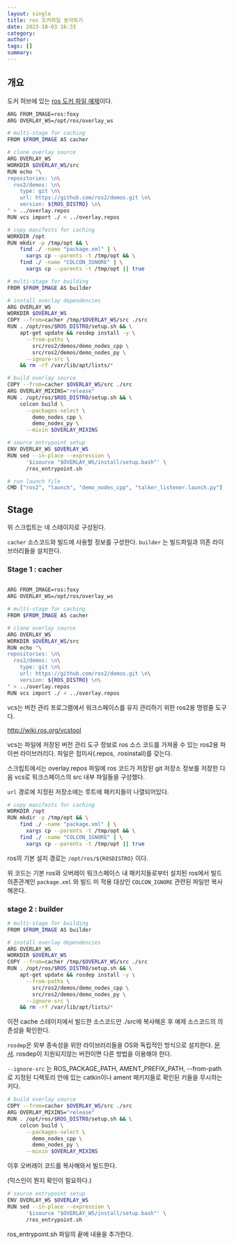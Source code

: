 ```yaml
---
layout: single
title: ros 도커파일 분석하기
date: 2023-10-03 16:33
category:
author:
tags: []
summary:
---
```


## 개요

도커 허브에 있는 [ros 도커 파일 예제](https://hub.docker.com/_/ros/)이다.

```bash
ARG FROM_IMAGE=ros:foxy
ARG OVERLAY_WS=/opt/ros/overlay_ws

# multi-stage for caching
FROM $FROM_IMAGE AS cacher

# clone overlay source
ARG OVERLAY_WS
WORKDIR $OVERLAY_WS/src
RUN echo "\
repositories: \n\
  ros2/demos: \n\
    type: git \n\
    url: https://github.com/ros2/demos.git \n\
    version: ${ROS_DISTRO} \n\
" > ../overlay.repos
RUN vcs import ./ < ../overlay.repos

# copy manifests for caching
WORKDIR /opt
RUN mkdir -p /tmp/opt && \
    find ./ -name "package.xml" | \
      xargs cp --parents -t /tmp/opt && \
    find ./ -name "COLCON_IGNORE" | \
      xargs cp --parents -t /tmp/opt || true

# multi-stage for building
FROM $FROM_IMAGE AS builder

# install overlay dependencies
ARG OVERLAY_WS
WORKDIR $OVERLAY_WS
COPY --from=cacher /tmp/$OVERLAY_WS/src ./src
RUN . /opt/ros/$ROS_DISTRO/setup.sh && \
    apt-get update && rosdep install -y \
      --from-paths \
        src/ros2/demos/demo_nodes_cpp \
        src/ros2/demos/demo_nodes_py \
      --ignore-src \
    && rm -rf /var/lib/apt/lists/*

# build overlay source
COPY --from=cacher $OVERLAY_WS/src ./src
ARG OVERLAY_MIXINS="release"
RUN . /opt/ros/$ROS_DISTRO/setup.sh && \
    colcon build \
      --packages-select \
        demo_nodes_cpp \
        demo_nodes_py \
      --mixin $OVERLAY_MIXINS

# source entrypoint setup
ENV OVERLAY_WS $OVERLAY_WS
RUN sed --in-place --expression \
      '$isource "$OVERLAY_WS/install/setup.bash"' \
      /ros_entrypoint.sh

# run launch file
CMD ["ros2", "launch", "demo_nodes_cpp", "talker_listener.launch.py"]
```

## Stage

위 스크립트는 네 스테이지로 구성된다.

`cacher` 소스코드와 빌드에 사용할 정보를 구성한다.
`builder` 는 빌드파일과 의존 라이브러리들을 설치한다.

### Stage 1 : cacher

```bash

ARG FROM_IMAGE=ros:foxy
ARG OVERLAY_WS=/opt/ros/overlay_ws

# multi-stage for caching
FROM $FROM_IMAGE AS cacher

# clone overlay source
ARG OVERLAY_WS
WORKDIR $OVERLAY_WS/src
RUN echo "\
repositories: \n\
  ros2/demos: \n\
    type: git \n\
    url: https://github.com/ros2/demos.git \n\
    version: ${ROS_DISTRO} \n\
" > ../overlay.repos
RUN vcs import ./ < ../overlay.repos

```

vcs는 버전 관리 프로그램에서 워크스페이스를 유지 관리하기 위한 ros2용 명령줄 도구다.

http://wiki.ros.org/vcstool

vcs는 파일에 저장된 버전 관리 도구 정보로 ros 소스 코드를 가져올 수 있는 ros2용 파이썬 라이브러리다. 파일은 접미사(.repos, .rosinstall)를 갖는다.

스크립트에서는 overlay.repos 파일에 ros 코드가 저장된 git 저장소 정보를 저장한 다음 vcs로 워크스페이스의 src 내부 파일들을 구성했다.

`url` 경로에 지정된 저장소에는 루트에 패키지들이 나열되어있다.

```bash
# copy manifests for caching
WORKDIR /opt
RUN mkdir -p /tmp/opt && \
    find ./ -name "package.xml" | \
      xargs cp --parents -t /tmp/opt && \
    find ./ -name "COLCON_IGNORE" | \
      xargs cp --parents -t /tmp/opt || true
```

ros의 기본 설치 경로는 `/opt/ros/${ROSDISTRO}` 이다.

위 코드는 기본 ros와 오버레이 워크스페이스 내 패키지들로부터 설치된 ros에서 빌드 의존관계인 `package.xml` 와 빌드 미 적용 대상인 `COLCON_IGNORE` 관련된 파일만 복사해온다.

### stage 2 : builder

```bash
# multi-stage for building
FROM $FROM_IMAGE AS builder

# install overlay dependencies
ARG OVERLAY_WS
WORKDIR $OVERLAY_WS
COPY --from=cacher /tmp/$OVERLAY_WS/src ./src
RUN . /opt/ros/$ROS_DISTRO/setup.sh && \
    apt-get update && rosdep install -y \
      --from-paths \
        src/ros2/demos/demo_nodes_cpp \
        src/ros2/demos/demo_nodes_py \
      --ignore-src \
    && rm -rf /var/lib/apt/lists/*
```

이전 cache 스테이지에서 빌드한 소스코드만 ./src에 복사해온 후 예제 소스코드의 의존성을 확인한다.

`rosdep`은 외부 종속성을 위한 라이브러리들을 OS와 독립적인 방식으로 설치한다. [문서](https://docs.ros.org/en/independent/api/rosdep/html/commands.html). rosdep이 지원되지않는 버전이면 다른 방법을 이용해야 한다.

`--ignore-src` 는 ROS_PACKAGE_PATH, AMENT_PREFIX_PATH, --from-path 로 지정된 디렉토리 안에 있는 catkin이나 ament 패키지들로 확인된 키들을 무시하는 키다.



```bash
# build overlay source
COPY --from=cacher $OVERLAY_WS/src ./src
ARG OVERLAY_MIXINS="release"
RUN . /opt/ros/$ROS_DISTRO/setup.sh && \
    colcon build \
      --packages-select \
        demo_nodes_cpp \
        demo_nodes_py \
      --mixin $OVERLAY_MIXINS
```

이후 오버레이 코드를 복사해와서 빌드한다.

(믹스인이 뭔지 확인이 필요하다.)

```bash
# source entrypoint setup
ENV OVERLAY_WS $OVERLAY_WS
RUN sed --in-place --expression \
      '$isource "$OVERLAY_WS/install/setup.bash"' \
      /ros_entrypoint.sh
```

ros_entrypoint.sh 파일의 끝에 내용을 추가한다.


